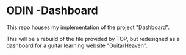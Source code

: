 # ODIN -Dashboard
This repo houses my implementation of the project "Dashboard".

This will be a rebuild of the file provided by TOP, but redesigned as a dashboard for a guitar learning website "GuitarHeaven".
